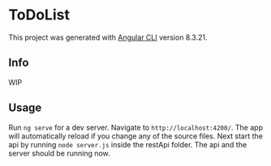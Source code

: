# ToDoList

This project was generated with [Angular CLI](https://github.com/angular/angular-cli) version 8.3.21.

## Info

WIP

## Usage

Run `ng serve` for a dev server. Navigate to `http://localhost:4200/`. The app will automatically reload if you change any of the source files.
Next start the api by running `node server.js` inside the restApi folder.
The api and the server should be running now.
